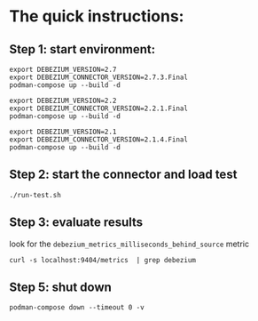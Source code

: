 # The quick instructions:

## Step 1: start environment:

```
export DEBEZIUM_VERSION=2.7
export DEBEZIUM_CONNECTOR_VERSION=2.7.3.Final
podman-compose up --build -d
```

```
export DEBEZIUM_VERSION=2.2
export DEBEZIUM_CONNECTOR_VERSION=2.2.1.Final
podman-compose up --build -d
```

```
export DEBEZIUM_VERSION=2.1
export DEBEZIUM_CONNECTOR_VERSION=2.1.4.Final
podman-compose up --build -d
```

## Step 2: start the connector and load test
```
./run-test.sh
```

## Step 3: evaluate results

look for the `debezium_metrics_milliseconds_behind_source` metric

```
curl -s localhost:9404/metrics  | grep debezium
```

## Step 5: shut down

```
podman-compose down --timeout 0 -v
```



